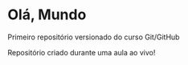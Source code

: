 # Olá, Mundo
 Primeiro repositório versionado do curso Git/GitHub

Repositório criado durante uma aula ao vivo!
